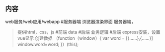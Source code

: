 ## 内容
web服务/web应用/webapp   #服务器端
浏览器渲染界面
服务器端，
>提供html，css，js       #前端
>data                   #后端
>业务逻辑                #后端
express安装，设置
vue显示
创建数据
>（function（window）{
>    var word = [{……},{……}]
>    window.word=word;
>}）(this);
